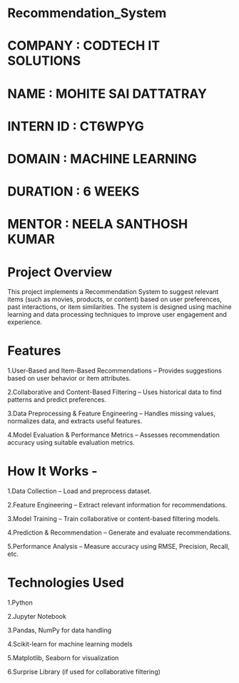 # Recommendation_System
# COMPANY : CODTECH IT SOLUTIONS
# NAME : MOHITE SAI DATTATRAY
# INTERN ID : CT6WPYG
# DOMAIN : MACHINE LEARNING
# DURATION : 6 WEEKS
# MENTOR : NEELA SANTHOSH KUMAR

# Project Overview
This project implements a Recommendation System to suggest relevant items (such as movies, products, or content) based on user preferences, past interactions, or item similarities. The system is designed using machine learning and data processing techniques to improve user engagement and experience.

# Features
1.User-Based and Item-Based Recommendations – Provides suggestions based on user behavior or item attributes.

2.Collaborative and Content-Based Filtering – Uses historical data to find patterns and predict preferences.

3.Data Preprocessing & Feature Engineering – Handles missing values, normalizes data, and extracts useful features.

4.Model Evaluation & Performance Metrics – Assesses recommendation accuracy using suitable evaluation metrics.

# How It Works -
1.Data Collection – Load and preprocess dataset.

2.Feature Engineering – Extract relevant information for recommendations.

3.Model Training – Train collaborative or content-based filtering models.

4.Prediction & Recommendation – Generate and evaluate recommendations.

5.Performance Analysis – Measure accuracy using RMSE, Precision, Recall, etc.

# Technologies Used
1.Python

2.Jupyter Notebook

3.Pandas, NumPy for data handling

4.Scikit-learn for machine learning models

5.Matplotlib, Seaborn for visualization

6.Surprise Library (if used for collaborative filtering)
